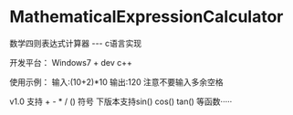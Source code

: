 # MathematicalExpressionCalculator
数学四则表达式计算器 --- c语言实现

开发平台：
  Windows7 + dev c++


使用示例：
  输入:(10+2)*10
  输出:120
  注意不要输入多余空格


v1.0
  支持 + - * / () 符号
  下版本支持sin() cos() tan() 等函数·····

